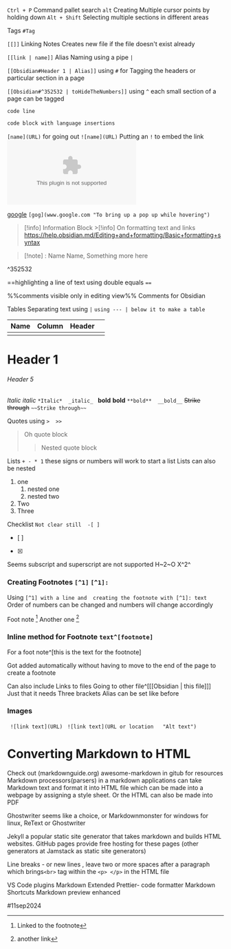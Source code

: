 `Ctrl + P` Command pallet search
`alt` Creating Multiple cursor points by holding down
`Alt + Shift` Selecting multiple sections in different areas 

Tags `#Tag`

`[[]]` Linking Notes
		Creates new file if the file doesn't exist already

`[[link | name]]` Alias Naming using a pipe `|`

`[[Obsidian#Header 1 | Alias]]` using `#` for Tagging the headers or particular section in a page

`[[Obsidian#^352532 | toHideTheNumbers]]` using `^` each small section of a page can be tagged
 
`code line`
```c
code block with language insertions
```



`[name](URL)`  for going out
`![name](URL)`  Putting an `!` to embed the link
![name](www.google.com)


[google](www.google.com "To bring up a pop up while hovering")
`[gog](www.google.com "To bring up a pop up while hovering")`



>[!info] 
>Information Block  >[!info]
>On formatting text and links
>https://help.obsidian.md/Editing+and+formatting/Basic+formatting+syntax


>[!note] : Name
Name, Something more here

^352532

==highlighting a line of text using double equals `==`


%%comments visible only in editing view%% Comments for Obsidian


Tables 
Separating text using `|`   `using --- | below it to make a table`

| Name | Column | Header |     |
| ---- | ------ | ------ | --- |
|      |        |        |     |

# Header 1
###### Header 5

*Italic*  _italic_  `*Italic*  _italic_ `
**bold**  __bold__ `**bold**  __bold__`
~~Strike through~~   `~~Strike through~~`

Quotes using `>  >>`
> Oh quote block
> 
> > Nested quote block


Lists ` + - * 1 `  these signs or numbers will work to start a list
Lists can also be nested
1. one
	1. nested one
	2. nested two
2. Two
3. Three


Checklist  `Not clear still  -[ ] `
- [ ]
- [x]

Seems subscript and superscript are not supported
H~2~O
X^2^

### Creating Footnotes    `[^1]` `[^1]:`

Using `[^1] with a line and  creating the footnote with [^1]: text`
Order of numbers can be changed and numbers will change accordingly

Foot note [^1]
Another one [^2]

[^1]: Linked to the footnote
[^2]: another link

### Inline method for Footnote   `text^[footnote]`
For a foot note^[this is the text for the footnote]

Got added automatically without having to move to the end of the page to create a footnote

Can also include Links to files
Going to other file^[[[Obsidian | this file]]]    Just that it needs Three brackets
Alias can be set like before



### Images
` ![link text](URL)`
` ![link text](URL or location   "Alt text")`






# Converting Markdown to HTML
Check out (markdownguide.org)
awesome-markdown  in gitub for resources
Markdown processors(parsers) in a markdown applications can take Markdown text and format it into HTML file which can be made into a webpage by assigning a style sheet.
Or the HTML can also be made into PDF

Ghostwriter seems like a choice, or Markdownmonster  for windows
for linux, ReText or Ghostwriter

Jekyll a popular static site generator that takes markdown and builds HTML websites.
GitHub pages provide free hosting for these pages
(other generators at Jamstack as static site generators)



Line breaks - or new lines , leave two or more spaces after a paragraph which brings` <br> ` tag within the `<p> </p>` in the HTML file 


VS Code plugins
	Markdown Extended
	Prettier- code formatter
	Markdown Shortcuts
	Markdown preview enhanced


#11sep2024